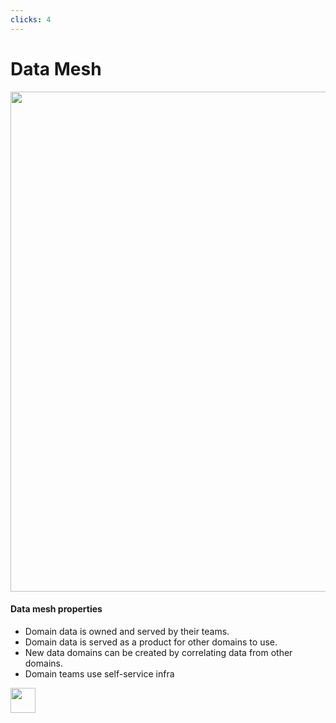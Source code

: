 ```yaml
---
clicks: 4
---
```


# Data Mesh

<div grid="~ cols-2 gap-x-8">
    <img class="rounded shadow" src="https://i.ibb.co/KsySjdp/simple-mesh.jpg" height="800" width="800">
<div>

<div>

#### Data mesh properties

<v-clicks fade :at="1">

- Domain data is owned and served by their teams.
- Domain data is served as a product for other domains to use.
- New data domains can be created by correlating data from other domains.
- Domain teams use self-service infra

</v-clicks>
</div>
</div>
</div>
<div class="abs-br m-6 flex gap-2">
<img 
        src="https://cdn.freebiesupply.com/logos/large/2x/postnl-3-logo-png-transparent.png"
        height="40"
        width="40"
    >
</div>
<!--
-->